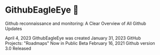 # GithubEagleEye 🦅
Github reconnaissance and monitoring: A Clear Overview of All Github Updates

April 4, 2023           GithubEagleEye was created
January 31, 2023        GitHub Projects: "Roadmaps" Now in Public Beta
February 16, 2021       Github version 3.0 Released
